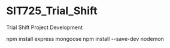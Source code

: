 # SIT725_Trial_Shift
Trial Shift Project Development

npm install express mongoose
npm install --save-dev nodemon